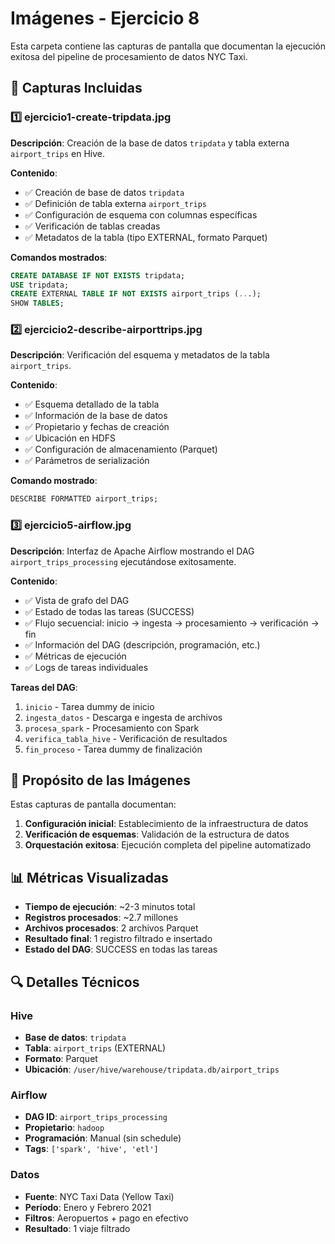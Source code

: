 # Imágenes - Ejercicio 8

Esta carpeta contiene las capturas de pantalla que documentan la ejecución exitosa del pipeline de procesamiento de datos NYC Taxi.

## 📸 Capturas Incluidas

### 1️⃣ **ejercicio1-create-tripdata.jpg**
**Descripción**: Creación de la base de datos `tripdata` y tabla externa `airport_trips` en Hive.

**Contenido**:
- ✅ Creación de base de datos `tripdata`
- ✅ Definición de tabla externa `airport_trips`
- ✅ Configuración de esquema con columnas específicas
- ✅ Verificación de tablas creadas
- ✅ Metadatos de la tabla (tipo EXTERNAL, formato Parquet)

**Comandos mostrados**:
```sql
CREATE DATABASE IF NOT EXISTS tripdata;
USE tripdata;
CREATE EXTERNAL TABLE IF NOT EXISTS airport_trips (...);
SHOW TABLES;
```

### 2️⃣ **ejercicio2-describe-airporttrips.jpg**
**Descripción**: Verificación del esquema y metadatos de la tabla `airport_trips`.

**Contenido**:
- ✅ Esquema detallado de la tabla
- ✅ Información de la base de datos
- ✅ Propietario y fechas de creación
- ✅ Ubicación en HDFS
- ✅ Configuración de almacenamiento (Parquet)
- ✅ Parámetros de serialización

**Comando mostrado**:
```sql
DESCRIBE FORMATTED airport_trips;
```

### 3️⃣ **ejercicio5-airflow.jpg**
**Descripción**: Interfaz de Apache Airflow mostrando el DAG `airport_trips_processing` ejecutándose exitosamente.

**Contenido**:
- ✅ Vista de grafo del DAG
- ✅ Estado de todas las tareas (SUCCESS)
- ✅ Flujo secuencial: inicio → ingesta → procesamiento → verificación → fin
- ✅ Información del DAG (descripción, programación, etc.)
- ✅ Métricas de ejecución
- ✅ Logs de tareas individuales

**Tareas del DAG**:
1. `inicio` - Tarea dummy de inicio
2. `ingesta_datos` - Descarga e ingesta de archivos
3. `procesa_spark` - Procesamiento con Spark
4. `verifica_tabla_hive` - Verificación de resultados
5. `fin_proceso` - Tarea dummy de finalización

## 🎯 Propósito de las Imágenes

Estas capturas de pantalla documentan:

1. **Configuración inicial**: Establecimiento de la infraestructura de datos
2. **Verificación de esquemas**: Validación de la estructura de datos
3. **Orquestación exitosa**: Ejecución completa del pipeline automatizado

## 📊 Métricas Visualizadas

- **Tiempo de ejecución**: ~2-3 minutos total
- **Registros procesados**: ~2.7 millones
- **Archivos procesados**: 2 archivos Parquet
- **Resultado final**: 1 registro filtrado e insertado
- **Estado del DAG**: SUCCESS en todas las tareas

## 🔍 Detalles Técnicos

### Hive
- **Base de datos**: `tripdata`
- **Tabla**: `airport_trips` (EXTERNAL)
- **Formato**: Parquet
- **Ubicación**: `/user/hive/warehouse/tripdata.db/airport_trips`

### Airflow
- **DAG ID**: `airport_trips_processing`
- **Propietario**: `hadoop`
- **Programación**: Manual (sin schedule)
- **Tags**: `['spark', 'hive', 'etl']`

### Datos
- **Fuente**: NYC Taxi Data (Yellow Taxi)
- **Período**: Enero y Febrero 2021
- **Filtros**: Aeropuertos + pago en efectivo
- **Resultado**: 1 viaje filtrado
